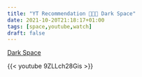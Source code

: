 ```yaml
---
title: "YT Recommendation 👨🏻‍💻 Dark Space"
date: 2021-10-20T21:18:17+01:00
tags: [space,youtube,watch]
draft: false
---
```


[Dark Space](https://youtube.com/channel/UCnQeUXQFuTDadzQzCcombzg)

{{< youtube 9ZLLch28Gis >}}


